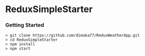 # ReduxSimpleStarter

### Getting Started

```
> git clone https://github.com/dimaka77/ReduxWeatherApp.git
> cd ReduxSimpleStarter
> npm install
> npm start
```
